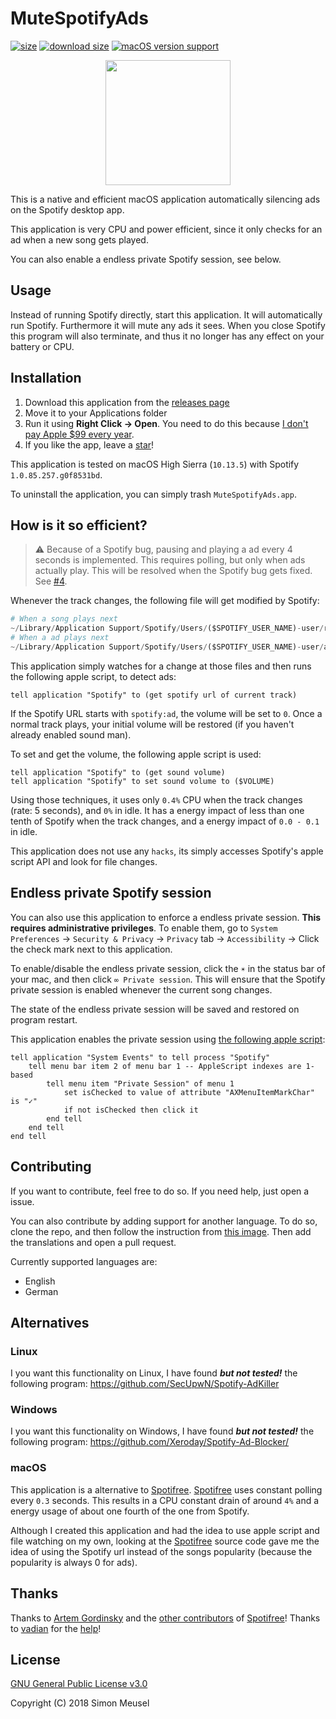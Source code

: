 #  MuteSpotifyAds

[![size](https://img.shields.io/badge/size-10.7%20MB-brightgreen.svg)](https://github.com/simonmeusel/MuteSpotifyAds/releases)
[![download size](https://img.shields.io/badge/download%20size-3.3%20MB-brightgreen.svg)](https://github.com/simonmeusel/MuteSpotifyAds/releases)
[![macOS version support](https://img.shields.io/badge/macOS-10.12--10.14-brightgreen.svg)](https://github.com/simonmeusel/MuteSpotifyAds/releases)

<p align="center"><img src="https://i.imgur.com/n12KjSw.png" height="200"></p>

This is a native and efficient macOS application automatically silencing ads on the Spotify desktop app.

This application is very CPU and power efficient, since it only checks for an ad when a new song gets played.

You can also enable a endless private Spotify session, see below.

## Usage

Instead of running Spotify directly, start this application. It will automatically run Spotify. Furthermore it will mute any ads it sees. When you close Spotify this program will also terminate, and thus it no longer has any effect on your battery or CPU.

## Installation

1. Download this application from the [releases page](https://github.com/simonmeusel/MuteSpotifyAds/releases/)
2. Move it to your Applications folder
3. Run it using **Right Click -> Open**. You need to do this because [I don't pay Apple $99 every year](https://developer.apple.com/programs/).
4. If you like the app, leave a [star](https://github.com/simonmeusel/MuteSpotifyAds/stargazers)!

This application is tested on macOS High Sierra (`10.13.5`) with Spotify `1.0.85.257.g0f8531bd`.

To uninstall the application, you can simply trash `MuteSpotifyAds.app`.

## How is it so efficient?

> ⚠️ Because of a Spotify bug, pausing and playing a ad every 4 seconds is implemented. This requires polling, but only when ads actually play. This will be resolved when the Spotify bug gets fixed. See [#4](https://github.com/simonmeusel/MuteSpotifyAds/issues/4).

Whenever the track changes, the following file will get modified by Spotify:

```python
# When a song plays next
~/Library/Application Support/Spotify/Users/($SPOTIFY_USER_NAME)-user/recently_played.bnk
# When a ad plays next
~/Library/Application Support/Spotify/Users/($SPOTIFY_USER_NAME)-user/ad-state-storage.bnk
```

This application simply watches for a change at those files and then runs the following apple script, to detect ads:

```
tell application "Spotify" to (get spotify url of current track)
```

If the Spotify URL starts with `spotify:ad`, the volume will be set to `0`. Once a normal track plays, your initial volume will be restored (if you haven't already enabled sound man).

To set and get the volume, the following apple script is used:

```
tell application "Spotify" to (get sound volume)
tell application "Spotify" to set sound volume to ($VOLUME)
```

Using those techniques, it uses only `0.4%` CPU when the track changes (rate: 5 seconds), and `0%` in idle. It has a energy impact of less than one tenth of Spotify when the track changes, and a energy impact of `0.0 - 0.1` in idle.

This application does not use any `hacks`, its simply accesses Spotify's apple script API and look for file changes.

## Endless private Spotify session

You can also use this application to enforce a endless private session. **This requires administrative privileges**. To enable them, go to `System Preferences` → `Security & Privacy` → `Privacy` tab → `Accessibility` → Click the check mark next to this application.

To enable/disable the endless private session, click the `☀︎` in the status bar of your mac, and then click `∞ Private session`. This will ensure that the Spotify private session is enabled whenever the current song changes.

The state of the endless private session will be saved and restored on program restart.

This application enables the private session using [the following apple script](https://stackoverflow.com/a/51068836/6286431):

```
tell application "System Events" to tell process "Spotify"
    tell menu bar item 2 of menu bar 1 -- AppleScript indexes are 1-based
        tell menu item "Private Session" of menu 1
            set isChecked to value of attribute "AXMenuItemMarkChar" is "✓"
            if not isChecked then click it
        end tell
    end tell
end tell
```

## Contributing

If you want to contribute, feel free to do so. If you need help, just open a issue.

You can also contribute by adding support for another language. To do so, clone the repo, and then follow the instruction from [this image](https://cdn-images-1.medium.com/max/1791/1*K2hxQs-c2Q8aZkgjCl6q4Q.png). Then add the translations and open a pull request.

Currently supported languages are:

* English
* German

## Alternatives

### Linux

I you want this functionality on Linux, I have found ***but not tested!*** the following program:
https://github.com/SecUpwN/Spotify-AdKiller

### Windows

I you want this functionality on Windows, I have found ***but not tested!*** the following program:
https://github.com/Xeroday/Spotify-Ad-Blocker/

### macOS

This application is a alternative to [Spotifree](https://github.com/ArtemGordinsky/Spotifree). [Spotifree](https://github.com/ArtemGordinsky/Spotifree) uses constant polling every `0.3` seconds. This results in a CPU constant drain of around `4%` and a energy usage of about one fourth of the one from Spotify.

Although I created this application and had the idea to use apple script and file watching on my own, looking at the [Spotifree](https://github.com/ArtemGordinsky/Spotifree) source code gave me the idea of using the Spotify url instead of the songs popularity (because the popularity is always 0 for ads).

## Thanks

Thanks to [Artem Gordinsky](https://github.com/ArtemGordinsky/) and the [other contributors](https://github.com/ArtemGordinsky/Spotifree#thanks) of [Spotifree](https://github.com/ArtemGordinsky/Spotifree)!
Thanks to [vadian](https://stackoverflow.com/users/5044042/vadian) for the [help](https://stackoverflow.com/questions/51068410/osx-tick-menu-bar-checkbox/51068836#51068836)!

## License

[GNU General Public License v3.0](https://github.com/simonmeusel/MuteSpotifyAds/blob/master/LICENSE)

Copyright (C) 2018 Simon Meusel

